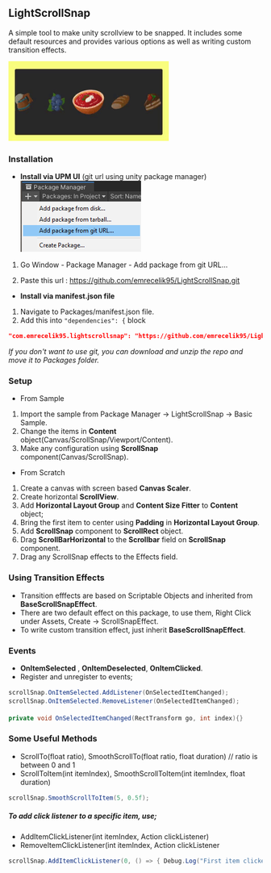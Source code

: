 ## LightScrollSnap
A simple tool to make unity scrollview to be snapped. It includes some default resources and provides various options as well as writing custom transition effects.

![](ReadmeResources~/showcase.gif)

### Installation
- **Install via UPM UI** (git url using unity package manager)  
![](ReadmeResources~/add-package.png)

1) Go Window - Package Manager - Add package from git URL...
2. Paste this url : https://github.com/emrecelik95/LightScrollSnap.git


* **Install via manifest.json file**
1) Navigate to Packages/manifest.json file.
2) Add this into  `"dependencies": {` block
```json
"com.emrecelik95.lightscrollsnap": "https://github.com/emrecelik95/LightScrollSnap.git"
```

*If you don't want to use git, you can download and unzip the repo and move it to Packages folder.*

### Setup

- From Sample  
1) Import the sample from Package Manager -> LightScrollSnap -> Basic Sample.
2) Change the items in **Content** object(Canvas/ScrollSnap/Viewport/Content).
3) Make any configuration using **ScrollSnap** component(Canvas/ScrollSnap).

- From Scratch
1) Create a canvas with screen based **Canvas Scaler**.
2) Create horizontal **ScrollView**.
3) Add **Horizontal Layout Group** and **Content Size Fitter** to **Content** object;
4) Bring the first item to center using **Padding** in **Horizontal Layout Group**.
5) Add **ScrollSnap** component to **ScrollRect** object.
6) Drag **ScrollBarHorizontal** to the **Scrollbar** field on **ScrollSnap** component.
7) Drag any ScrollSnap effects to the Effects field.

### Using Transition Effects

- Transition efffects are based on Scriptable Objects and inherited from **BaseScrollSnapEffect**.
- There are two default effect on this package, to use them, Right Click under Assets, Create -> ScrollSnapEffect.
- To write custom transition effect, just inherit **BaseScrollSnapEffect**.

### Events

- **OnItemSelected** , **OnItemDeselected**, **OnItemClicked**.
- Register and unregister to events; 
```cs
scrollSnap.OnItemSelected.AddListener(OnSelectedItemChanged);
scrollSnap.OnItemSelected.RemoveListener(OnSelectedItemChanged);

private void OnSelectedItemChanged(RectTransform go, int index){}
```

### Some Useful Methods
- ScrollTo(float ratio), SmoothScrollTo(float ratio, float duration) // ratio is between 0 and 1
- ScrollToItem(int itemIndex), SmoothScrollToItem(int itemIndex, float duration)
```cs
scrollSnap.SmoothScrollToItem(5, 0.5f);
```

##### To add click listener to a specific item, use;
- AddItemClickListener(int itemIndex, Action clickListener)  
- RemoveItemClickListener(int itemIndex, Action clickListener
```cs
scrollSnap.AddItemClickListener(0, () => { Debug.Log("First item clicked!"); });
```
